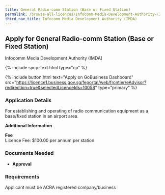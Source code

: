 ```yaml
---
title: General Radio-comm Station (Base or Fixed Station)
permalink: /browse-all-licences/Infocomm-Media-Development-Authority-(IMDA)/General-Radio-comm-Station-(Base-or-Fixed-Station)
third_nav_title: Infocomm Media Development Authority (IMDA)
---
```


## Apply for General Radio-comm Station (Base or Fixed Station)

Infocomm Media Development Authority (IMDA)

{% include spcp-text.html type="cp" %}

{% include button.html text="Apply on GoBusiness Dashboard" src="https://licence1.business.gov.sg/feportal/web/frontier/eAdvisor?redirection=true&selectedLicenceIds=10058" type="primary" %}

### Application Details

<p>For establishing and operating of radio communication equipment as a base/fixed station in an airport area.</p>

**Additional Information**

<p><strong>Fee</strong><br />Licence Fee: $100.00 per annum per station</p>

### Documents Needed

<ul>
 <li><strong>Approval</strong></li>
 </ul>

### Requirements

Applicant must be ACRA registered company/business


